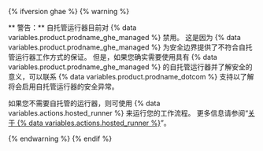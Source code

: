 {% ifversion ghae %}
{% warning %}

** 警告：** 自托管运行器目前对 {% data variables.product.prodname_ghe_managed %} 禁用。 这是因为 {% data variables.product.prodname_ghe_managed %} 为安全边界提供了不符合自托管运行器工作方式的保证。 但是，如果您确实需要使用具有 {% data variables.product.prodname_ghe_managed %} 的自托管运行器并了解安全的意义，可以联系 {% data variables.product.prodname_dotcom %} 支持以了解将会启用自托管运行器的安全异常。

如果您不需要自托管的运行器，则可使用 {% data variables.actions.hosted_runner %} 来运行您的工作流程。 更多信息请参阅“[关于 {% data variables.actions.hosted_runner %}](/actions/using-github-hosted-runners/about-ae-hosted-runners)”。

{% endwarning %}
{% endif %}
